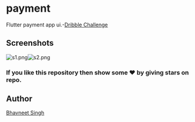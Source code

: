 # payment

Flutter payment app ui.-[Dribble Challenge](https://dribbble.com/shots/6104857-Online-Banking-App)

## Screenshots
![s1.png](https://www.dropbox.com/s/uqzqrw7bm38d0on/s1.png?dl=0&raw=1)![s2.png](https://www.dropbox.com/s/46ifalal147l63q/s2.png?dl=0&raw=1) 

### If you like this repository then show some ♥ by giving stars on repo.

## Author
[Bhavneet Singh](https://github.com/singhbhavneet/)
